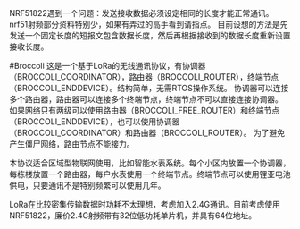 NRF51822遇到一个问题：发送接收数据必须设定相同的长度才能正常通讯。nrf51射频部分资料特别少，如果有弄过的高手看到请指点。
目前设想的方法是先发送一个固定长度的短报文包含数据长度，然后再根据接收到的数据长度重新设置接收长度。


#Broccoli
这是一个基于LoRa的无线通讯协议，有协调器（BROCCOLI_COORDINATOR），路由器（BROCCOLI_ROUTER），终端节点（BROCCOLI_ENDDEVICE）。结构简单，无需RTOS操作系统。
协调器可以连接多个路由器，路由器可以连接多个终端节点，终端节点不可以直接连接协调器。
如果网络只有两级可以使用路由器（BROCCOLI_FREE_ROUTER）和终端节点（BROCCOLI_ENDDEVICE），也可以使用协调器（BROCCOLI_COORDINATOR）和路由器（BROCCOLI_ROUTER）。
为了避免产生僵尸网络，路由节点不能接力。

本协议适合区域型物联网使用，比如智能水表系统。每个小区内放置一个协调器，每栋楼放置一个路由器，每户水表使用一个终端节点。终端节点可以使用锂亚电池供电，只要通讯不是特别频繁可以使用几年。

LoRa在比较密集传输数据时功耗不太理想，考虑加入2.4G通讯。目前考虑使用NRF51822，廉价2.4G射频带有32位低功耗单片机，并具有64位地址。

